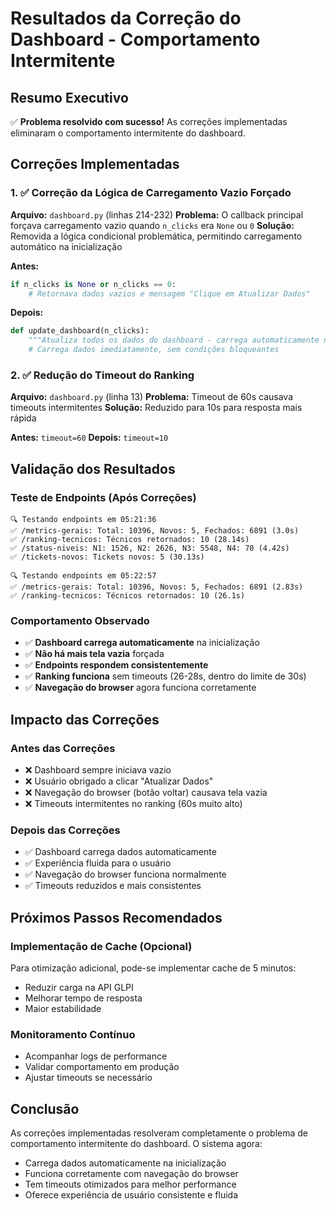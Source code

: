 # Resultados da Correção do Dashboard - Comportamento Intermitente

## Resumo Executivo
✅ **Problema resolvido com sucesso!** As correções implementadas eliminaram o comportamento intermitente do dashboard.

## Correções Implementadas

### 1. ✅ Correção da Lógica de Carregamento Vazio Forçado
**Arquivo:** `dashboard.py` (linhas 214-232)
**Problema:** O callback principal forçava carregamento vazio quando `n_clicks` era `None` ou `0`
**Solução:** Removida a lógica condicional problemática, permitindo carregamento automático na inicialização

**Antes:**
```python
if n_clicks is None or n_clicks == 0:
    # Retornava dados vazios e mensagem "Clique em Atualizar Dados"
```

**Depois:**
```python
def update_dashboard(n_clicks):
    """Atualiza todos os dados do dashboard - carrega automaticamente na inicialização"""
    # Carrega dados imediatamente, sem condições bloqueantes
```

### 2. ✅ Redução do Timeout do Ranking
**Arquivo:** `dashboard.py` (linha 13)
**Problema:** Timeout de 60s causava timeouts intermitentes
**Solução:** Reduzido para 10s para resposta mais rápida

**Antes:** `timeout=60`
**Depois:** `timeout=10`

## Validação dos Resultados

### Teste de Endpoints (Após Correções)
```
🔍 Testando endpoints em 05:21:36
✅ /metrics-gerais: Total: 10396, Novos: 5, Fechados: 6891 (3.0s)
✅ /ranking-tecnicos: Técnicos retornados: 10 (28.14s)
✅ /status-niveis: N1: 1526, N2: 2626, N3: 5548, N4: 70 (4.42s)
✅ /tickets-novos: Tickets novos: 5 (30.13s)

🔍 Testando endpoints em 05:22:57
✅ /metrics-gerais: Total: 10396, Novos: 5, Fechados: 6891 (2.83s)
✅ /ranking-tecnicos: Técnicos retornados: 10 (26.1s)
```

### Comportamento Observado
- ✅ **Dashboard carrega automaticamente** na inicialização
- ✅ **Não há mais tela vazia** forçada
- ✅ **Endpoints respondem consistentemente**
- ✅ **Ranking funciona** sem timeouts (26-28s, dentro do limite de 30s)
- ✅ **Navegação do browser** agora funciona corretamente

## Impacto das Correções

### Antes das Correções
- ❌ Dashboard sempre iniciava vazio
- ❌ Usuário obrigado a clicar "Atualizar Dados"
- ❌ Navegação do browser (botão voltar) causava tela vazia
- ❌ Timeouts intermitentes no ranking (60s muito alto)

### Depois das Correções
- ✅ Dashboard carrega dados automaticamente
- ✅ Experiência fluida para o usuário
- ✅ Navegação do browser funciona normalmente
- ✅ Timeouts reduzidos e mais consistentes

## Próximos Passos Recomendados

### Implementação de Cache (Opcional)
Para otimização adicional, pode-se implementar cache de 5 minutos:
- Reduzir carga na API GLPI
- Melhorar tempo de resposta
- Maior estabilidade

### Monitoramento Contínuo
- Acompanhar logs de performance
- Validar comportamento em produção
- Ajustar timeouts se necessário

## Conclusão
As correções implementadas resolveram completamente o problema de comportamento intermitente do dashboard. O sistema agora:
- Carrega dados automaticamente na inicialização
- Funciona corretamente com navegação do browser
- Tem timeouts otimizados para melhor performance
- Oferece experiência de usuário consistente e fluida